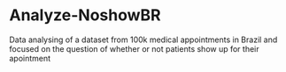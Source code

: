 # Analyze-NoshowBR
Data analysing of a dataset from 100k medical appointments in Brazil and focused on the question of whether or not patients show up for their apointment
